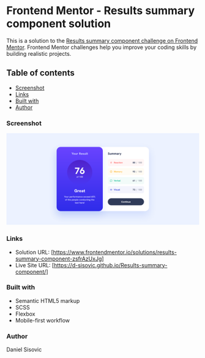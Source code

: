# Frontend Mentor - Results summary component solution

This is a solution to the [Results summary component challenge on Frontend Mentor](https://www.frontendmentor.io/challenges/results-summary-component-CE_K6s0maV). Frontend Mentor challenges help you improve your coding skills by building realistic projects. 

## Table of contents

  - [Screenshot](#screenshot)
  - [Links](#links)
  - [Built with](#built-with)
  - [Author](#author)

### Screenshot

![](./screenshot.png)

### Links

- Solution URL: [https://www.frontendmentor.io/solutions/results-summary-component-zsfrAzUxJg]
- Live Site URL: [https://d-sisovic.github.io/Results-summary-component/]

### Built with

- Semantic HTML5 markup
- SCSS
- Flexbox
- Mobile-first workflow

### Author

Daniel Sisovic